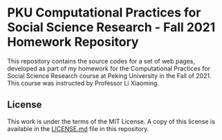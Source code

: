 # PKU Computational Practices for Social Science Research - Fall 2021 Homework Repository

This repository contains the source codes for a set of web pages, developed as part of my homework for the Computational Practices for Social Science Research course at Peking University in the Fall of 2021. This course was instructed by Professor Li Xiaoming.

## License

This work is under the terms of the MIT License. A copy of this license is available in the [LICENSE.md](./LICENSE.md) file in this repository.
